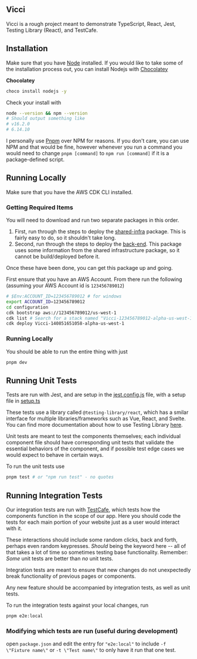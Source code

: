 ## Vicci

Vicci is a rough project meant to demonstrate TypeScript, React, Jest, Testing Library (React), and TestCafe.

## Installation

Make sure that you have [Node](https://nodejs.org/en/) installed. If you would like to take some of the installation process out, you can install Nodejs with [Chocolatey](https://chocolatey.org/install)

**Chocolatey**
```sh
choco install nodejs -y
```

Check your install with 

```sh
node --version && npm --version
# Should output something like
# v16.2.0
# 6.14.10
```

I personally use [Pnpm](https://pnpm.io/installation) over NPM for reasons. If you don't care, you can use NPM and that would be fine, however whenever you run a command you would need to change `pnpm [command]` to `npm run [command]` if it is a package-defined script.

## Running Locally

Make sure that you have the AWS CDK CLI installed.
### Getting Required Items

You will need to download and run two separate packages in this order.

1. First, run through the steps to deploy the [shared-infra](https://github.com/vini-vici/shared-infra) package. This is fairly easy to do, so it shouldn't take long.
2. Second, run through the steps to deploy the [back-end](https://github.com/vini-vici/back-end). This package uses some information from the shared infrastructure package, so it cannot be build/deployed before it.

Once these have been done, you can get this package up and going.

First ensure that you have an AWS Account. From there run the following (assuming your AWS Account id is `123456789012`) 

```sh
# $Env:ACCOUNT_ID=123456789012 # for windows
export ACCOUNT_ID=123456789012
cd configuration
cdk bootstrap aws://123456789012/us-west-1
cdk list # Search for a stack named "Vicci-123456789012-alpha-us-west-1". 
cdk deploy Vicci-140851651058-alpha-us-west-1
```

### Running Locally

You should be able to run the entire thing with just 

```sh
pnpm dev
```

## Running Unit Tests

Tests are run with Jest, and are setup in the [jest.config.js](./jest.config.js) file, with a setup file in [setup.ts](./src/test/setup.ts)

These tests use a library called `@testing-library/react`, which has a smilar interface for multiple libraries/frameworks such as Vue, React, and Svelte. You can find more documentation about how to use Testing Library [here](https://testing-library.com/docs/react-testing-library/intro/).

Unit tests are meant to test the components themselves; each individual component file should have corresponding unit tests that validate the essential behaviors of the component, and if possible test edge cases we would expect to behave in certain ways.

To run the unit tests use

```sh
pnpm test # or "npm run test" - no quotes
```

## Running Integration Tests

Our integration tests are run with [TestCafe](https://testcafe.io/), which tests how the components function in the scope of our app. Here you should code the tests for each main portion of your website just as a user would interact with it.

These interactions should include some random clicks, back and forth, perhaps even random keypresses. *Should* being the keyword here -- all of that takes a lot of time so sometimes testing base functionality. Remember: _Some_ unit tests are better than _no_ unit tests.

Integration tests are meant to ensure that new changes do not unexpectedly break functionality of previous pages or components.

Any new feature should be accompanied by integration tests, as well as unit tests.

To run the integration tests against your local changes, run 

```sh
pnpm e2e:local
```

### Modifying which tests are run (useful during development)

open `package.json` and edit the entry for `"e2e:local"` to include `-f \"Fixture name\"` or `-t \"Test name\"` to only have it run that one test. 



